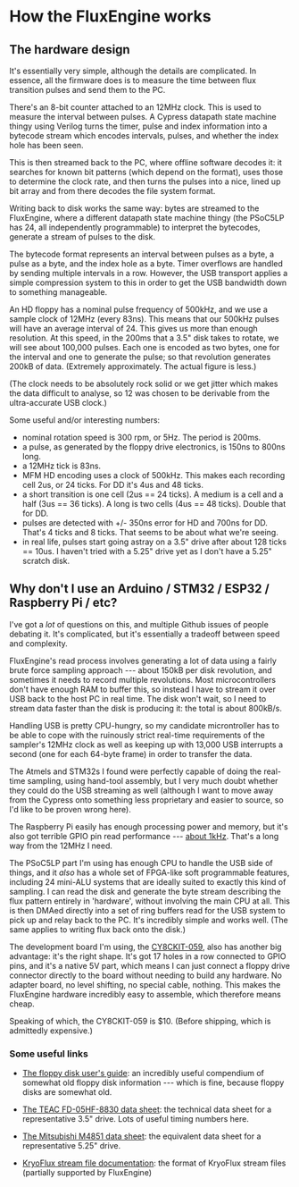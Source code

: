 How the FluxEngine works
========================

## The hardware design

It's essentially very simple, although the details are complicated. In
essence, all the firmware does is to measure the time between flux transition
pulses and send them to the PC.

There's an 8-bit counter attached to an 12MHz clock. This is used to measure
the interval between pulses. A Cypress datapath state machine thingy using
Verilog turns the timer, pulse and index information into a bytecode stream
which encodes intervals, pulses, and whether the index hole has been seen.

This is then streamed back to the PC, where offline software decodes it: it
searches for known bit patterns (which depend on the format), uses those to
determine the clock rate, and then turns the pulses into a nice, lined up bit
array and from there decodes the file system format.

Writing back to disk works the same way: bytes are streamed to the
FluxEngine, where a different datapath state machine thingy (the PSoC5LP has
24, all independently programmable) to interpret the bytecodes, generate a
stream of pulses to the disk.

The bytecode format represents an interval between pulses as a byte, a pulse
as a byte, and the index hole as a byte. Timer overflows are handled by
sending multiple intervals in a row. However, the USB transport applies a
simple compression system to this in order to get the USB bandwidth down to
something manageable.

An HD floppy has a nominal pulse frequency of 500kHz, and we use a sample
clock of 12MHz (every 83ns). This means that our 500kHz pulses will have an
average interval of 24. This gives us more than enough resolution. At this
speed, in the 200ms that a 3.5" disk takes to rotate, we will see about
100,000 pulses. Each one is encoded as two bytes, one for the interval and
one to generate the pulse; so that revolution generates 200kB of data.
(Extremely approximately. The actual figure is less.)

(The clock needs to be absolutely rock solid or we get jitter which makes the
data difficult to analyse, so 12 was chosen to be derivable from the
ultra-accurate USB clock.)

Some useful and/or interesting numbers:

  - nominal rotation speed is 300 rpm, or 5Hz. The period is 200ms.
  - a pulse, as generated by the floppy drive electronics, is 150ns to 800ns
    long.
  - a 12MHz tick is 83ns.
  - MFM HD encoding uses a clock of 500kHz. This makes each recording cell 2us,
    or 24 ticks. For DD it's 4us and 48 ticks.
  - a short transition is one cell (2us == 24 ticks). A medium is a cell and
    a half (3us == 36 ticks). A long is two cells (4us == 48 ticks). Double
    that for DD.
  - pulses are detected with +/- 350ns error for HD and 700ns for DD. That's
    4 ticks and 8 ticks. That seems to be about what we're seeing.
  - in real life, pulses start going astray on a 3.5" drive after about 128
    ticks == 10us. I haven't tried with a 5.25" drive yet as I don't have a
    5.25" scratch disk.

## Why don't I use an Arduino / STM32 / ESP32 / Raspberry Pi / etc?

I've got a _lot_ of questions on this, and multiple Github issues of people
debating it. It's complicated, but it's essentially a tradeoff between speed
and complexity.

FluxEngine's read process involves generating a lot of data using a fairly
brute force sampling approach --- about 150kB per disk revolution, and
sometimes it needs to record multiple revolutions. Most microcontrollers
don't have enough RAM to buffer this, so instead I have to stream it over USB
back to the host PC in real time. The disk won't wait, so I need to stream data faster
than the disk is producing it: the total is about 800kB/s.

Handling USB is pretty CPU-hungry, so my candidate microntroller has to be
able to cope with the ruinously strict real-time requirements of the
sampler's 12MHz clock as well as keeping up with 13,000 USB interrupts a
second (one for each 64-byte frame) in order to transfer the data.

The Atmels and STM32s I found were perfectly capable of doing the real-time
sampling, using hand-tool assembly, but I very much doubt whether they could
do the USB streaming as well (although I want to move away from the Cypress
onto something less proprietary and easier to source, so I'd like to be
proven wrong here).

The Raspberry Pi easily has enough processing power and memory, but it's also
got terrible GPIO pin read performance --- [about
1kHz](https://raspberrypi.stackexchange.com/questions/9646/how-fast-is-gpiodma-multi-i2s-input/10197#10197).
That's a long way from the 12MHz I need.

The PSoC5LP part I'm using has enough CPU to handle the USB side of things,
and it _also_ has a whole set of FPGA-like soft programmable features,
including 24 mini-ALU systems that are ideally suited to exactly this kind of
sampling. I can read the disk and generate the byte stream describing the
flux pattern entirely in 'hardware', without involving the main CPU at all.
This is then DMAed directly into a set of ring buffers read for the USB
system to pick up and relay back to the PC. It's incredibly simple and works
well. (The same applies to writing flux back onto the disk.)

The development board I'm using, the
[CY8CKIT-059](https://www.cypress.com/documentation/development-kitsboards/cy8ckit-059-psoc-5lp-prototyping-kit-onboard-programmer-and),
also has another big advantage: it's the right shape. It's got 17 holes in a
row connected to GPIO pins, and it's a native 5V part, which means I can just
connect a floppy drive connector directly to the board without needing to
build any hardware. No adapter board, no level shifting, no special cable,
nothing. This makes the FluxEngine hardware incredibly easy to assemble,
which therefore means cheap.

Speaking of which, the CY8CKIT-059 is $10. (Before shipping, which is
admittedly expensive.)

### Some useful links

  - [The floppy disk user's
    guide](http://www.hermannseib.com/documents/floppy.pdf): an incredibly
    useful compendium of somewhat old floppy disk information --- which is
    fine, because floppy disks are somewhat old.

  - [The TEAC FD-05HF-8830 data
    sheet](https://hxc2001.com/download/datasheet/floppy/thirdparty/Teac/TEAC%20FD-05HF-8830.pdf):
    the technical data sheet for a representative 3.5" drive. Lots of useful
    timing numbers here.

  - [The Mitsubishi M4851 data
    sheet](http://www.bitsavers.org/pdf/mitsubishi/floppy/M4851/TJ2-G30211A_M4851_DSHH_48TPI_OEM_Manual_Nov83.pdf):
    the equivalent data sheet for a representative 5.25" drive.

  - [KryoFlux stream file
    documentation](https://www.kryoflux.com/download/kryoflux_stream_protocol_rev1.1.pdf):
    the format of KryoFlux stream files (partially supported by FluxEngine)

  